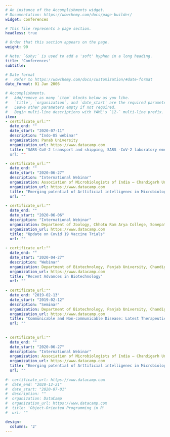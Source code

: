 ```yaml
---
# An instance of the Accomplishments widget.
# Documentation: https://wowchemy.com/docs/page-builder/
widget: conferences

# This file represents a page section.
headless: true

# Order that this section appears on the page.
weight: 90

# Note: `&shy;` is used to add a 'soft' hyphen in a long heading.
title: 'Conferences'
subtitle:

# Date format
#   Refer to https://wowchemy.com/docs/customization/#date-format
date_format: 01 Jan 2006

# Accomplishments.
#   Add/remove as many `item` blocks below as you like.
#   `title`, `organization`, and `date_start` are the required parameters.
#   Leave other parameters empty if not required.
#   Begin multi-line descriptions with YAML's `|2-` multi-line prefix.
item:
- certificate_url:"" 
  date_end: ""
  date_start: "2020-07-11"
  description: "Indo-US webinar"
  organization: Panab University
  organization_url: https://www.datacamp.com
  title: "SARS-CoV-2 transport and shipping, SARS -CoV-2 laboratory emergency response, SARS-CoV-2 and Covid-19 risk communication”
  url: ""

- certificate_url:""
  date_end: ""
  date_start: "2020-06-27"
  description: "International Webinar"
  organization: Association of Microbiologists of India – Chandigarh Unit
  organization_url: https://www.datacamp.com
  title: "Emerging potential of Arttificial intelligenec in Microbiological research in Covid-19 era"
  url: ""
  
- certificate_url:""
  date_end: ""
  date_start: "2020-06-06"
  description: "International Webinar"
  organization: Department of Zoology, Chhotu Ram Arya College, Sonepat, India
  organization_url: https://www.datacamp.com
  title: "Update on Covid 19 Vaccine Trials"
  url: ""
  
- certificate_url:""
  date_end: ""
  date_start: "2020-04-27"
  description: "Webinar"
  organization: Department of Biotechnology, Panjab University, Chandigarh
  organization_url: https://www.datacamp.com 
  title: "Recent Advances in Biotechnology"
  url: ""
  
- certificate_url:""
  date_end: "2019-02-13"
  date_start: "2019-02-12"
  description: "Seminar"
  organization: Department of Biotechnology, Panjab University, Chandigarh
  organization_url: https://www.datacamp.com
  title: "Communicable and Non-communicable Disease: Latest Therapeutics Interventions"
  url: ""
  
  
- certificate_url:""
  date_end: ""
  date_start: "2020-06-27"
  description: "International Webinar"
  organization: Association of Microbiologists of India – Chandigarh Unit
  organization_url: https://www.datacamp.com
  title: "Emerging potential of Arttificial intelligenec in Microbiological research in Covid-19 era"
  url: ""
  
#- certificate_url: https://www.datacamp.com
#  date_end: "2020-12-21"
#  date_start: "2020-07-01"
#  description: ""
#  organization: DataCamp
#  organization_url: https://www.datacamp.com
#  title: 'Object-Oriented Programming in R'
#  url: ""

design:
  columns: '2' 
---
```

